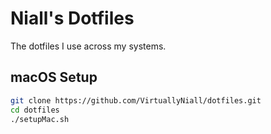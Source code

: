 # Niall's Dotfiles

The dotfiles I use across my systems.

## macOS Setup

```bash
git clone https://github.com/VirtuallyNiall/dotfiles.git
cd dotfiles
./setupMac.sh
```
